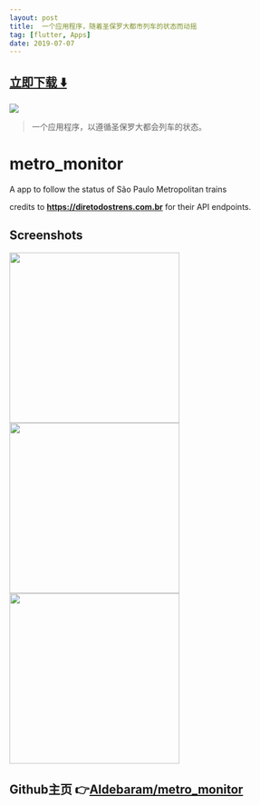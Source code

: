 ```yaml
---
layout: post
title:  一个应用程序，随着圣保罗大都市列车的状态而动摇
tag: [flutter, Apps]
date: 2019-07-07
---
```


 


## [立即下载 ️⬇️ ](https://codeload.github.com/Aldebaram/metro_monitor/zip/master) 


 
![](https://flutterawesome.com/content/images/2019/06/metro_monitorx.jpg)
 
>
> 一个应用程序，以遵循圣保罗大都会列车的状态。
>

 
# metro_monitor

A app to follow the status of São Paulo Metropolitan trains


credits to **https://diretodostrens.com.br** for their API endpoints.

## Screenshots


<img src="https://imgur.com/c2X6g3X.png" width="300" height="auto"/>

<img src="https://imgur.com/HmpeOFj.png" width="300" height="auto"/>

<img src="https://imgur.com/diQh90M.png" width="300" height="auto"/>



## Github主页 👉[Aldebaram/metro_monitor](http://github.com/Aldebaram/metro_monitor)